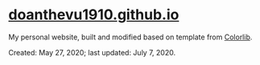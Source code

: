 # [doanthevu1910.github.io](http://doanthevu1910.github.io/)

My personal website, built and modified based on template from [Colorlib](https://colorlib.com/).

Created: May 27, 2020; last updated: July 7, 2020.
